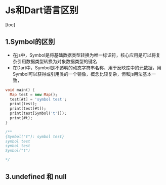 # Js和Dart语言区别
[toc]
## 1.Symbol的区别
- 在js中，Symbol是将基础数据类型转换为唯一标识符，核心应用是可以将复杂引用数据类型转换为对象数据类型的键名
- 在Dart中，Symbol是不透明的动态字符串名称，用于反映库中的元数据，用Symbol可以获得或引用类的一个镜像，概念比较复杂，但和js用法基本一致，
```Dart
void main() {
  Map test = new Map();
  test[#t] = 'symbol test';
  print(test);
  print(test[#t]);
  print(test[Symbol('t')]);
  print(#t);
}

/**
{Symbol("t"): symbol test}
symbol test
symbol test
Symbol("t")

*/
```




## 3.undefined 和 null

